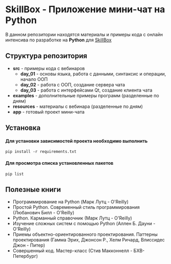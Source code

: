 # SkillBox - Приложение мини-чат на Python

В данном репозитории находятся материалы и примеры кода с онлайн интенсива по разработке на **Python** для [SkillBox](https://skillbox.ru)

## Структура репозитория

- **src** - примеры кода с вебинаров
    - **day_01** - основы языка, работа с данными, синтаксис и операции, начало ООП
    - **day_02** - работа с ООП, создание сервера чата
    - **day_03** - работа с интерфейсами Qt, создание клиента чата
- **examples** - дополнительные примеры программ (разделенные по дням)
- **resources** - материалы с вебинара (разделенные по дням)
- **app** - готовый проект мини-чата

## Установка

#### Для установки зависимостей проекта необходимо выполнить

```
pip install -r requirements.txt
```

#### Для просмотра списка установленных пакетов

```
pip list
```

## Полезные книги

- Программирование на Python (Марк Лутц - O'Reilly)
- Простой Python. Современный стиль программирования (Любанович Билл - O'Reilly)
- Python. Карманный справочник (Марк Лутц - O'Reilly)
- Изучение сложных систем с помощью Python (Аллен Б. Дауни - O'Reilly)
- Приемы объектно-ориентированного проектирования. Паттерны проектирования (Гамма Эрих, Джонсон Р., Хелм Ричард, Влиссидес Джон - Питер)
- Совершенный код. Мастер-класс (Стив Макконнелл - БХВ-Петербург)
